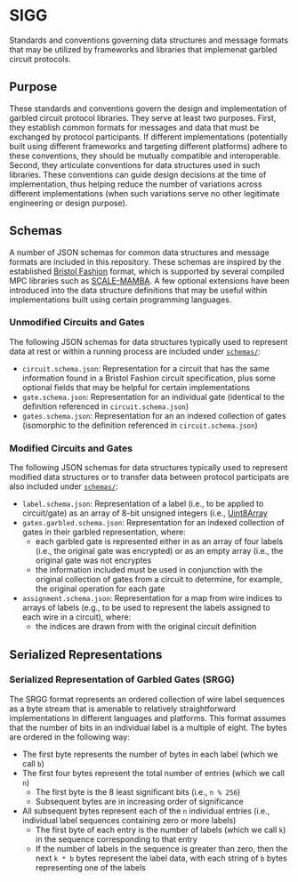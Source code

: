 # SIGG
Standards and conventions governing data structures and message formats that may be utilized by frameworks and libraries that implemenat garbled circuit protocols.

## Purpose
These standards and conventions govern the design and implementation of garbled circuit protocol libraries. They serve at least two purposes. First, they establish common formats for messages and data that must be exchanged by protocol participants. If different implementations (potentially built using different frameworks and targeting different platforms) adhere to these conventions, they should be mutually compatible and interoperable. Second, they articulate conventions for data structures used in such libraries. These conventions can guide design decisions at the time of implementation, thus helping reduce the number of variations across different implementations (when such variations serve no other legitimate engineering or design purpose).

## Schemas
A number of JSON schemas for common data structures and message formats are included in this repository. These schemas are inspired by the established [Bristol Fashion](https://homes.esat.kuleuven.be/~nsmart/MPC/) format, which is supported by several compiled MPC libraries such as [SCALE-MAMBA](https://homes.esat.kuleuven.be/~nsmart/SCALE/). A few optional extensions have been introduced into the data structure definitions that may be useful within implementations built using certain programming languages.

### Unmodified Circuits and Gates
The following JSON schemas for data structures typically used to represent data at rest or within a running process are included under [`schemas/`](schemas/):
* `circuit.schema.json`: Representation for a circuit that has the same information found in a Bristol Fashion circuit specification, plus some optional fields that may be helpful for certain implementations
* `gate.schema.json`: Representation for an individual gate (identical to the definition referenced in `circuit.schema.json`)
* `gates.schema.json`: Representation for an an indexed collection of gates (isomorphic to the definition referenced in `circuit.schema.json`)

### Modified Circuits and Gates
The following JSON schemas for data structures typically used to represent modified data structures or to transfer data between protocol participats are also included under [`schemas/`](schemas/):
* `label.schema.json`: Representation of a label (i.e., to be applied to circuit/gate) as an array of 8-bit unsigned integers (i.e., [Uint8Array](https://developer.mozilla.org/en-US/docs/Web/JavaScript/Reference/Global_Objects/Uint8Array)
* `gates.garbled.schema.json`: Representation for an indexed collection of gates in their garbled representation, where:
  * each garbled gate is represented either in as an array of four labels (i.e., the original gate was encrypted)
  or as an empty array (i.e., the original gate was not encryptes
  * the information included must be used in conjunction with the original collection of gates from a circuit to determine, for example, the original operation for each gate
* `assignment.schema.json`: Representation for a map from wire indices to arrays of labels (e.g., to be used to represent the labels assigned to each wire in a circuit), where:
  * the indices are drawn from with the original circuit definition

## Serialized Representations

### Serialized Representation of Garbled Gates (SRGG)

The SRGG format represents an ordered collection of wire label sequences as a byte stream that is amenable to relatively straightforward implementations in different languages and platforms. This format assumes that the number of bits in an individual label is a multiple of eight. The bytes are ordered in the following way:

* The first byte represents the number of bytes in each label (which we call `b`)
* The first four bytes represent the total number of entries (which we call `n`)
  * The first byte is the 8 least significant bits (i.e., `n % 256`)
  * Subsequent bytes are in increasing order of significance
* All subsequent bytes represent each of the `n` individual entries (i.e., individual label sequences containing zero or more labels)
  * The first byte of each entry is the number of labels (which we call `k`) in the sequence corresponding to that entry
  * If the number of labels in the sequence is greater than zero, then the next `k * b` bytes represent the label data, with each string of `b` bytes representing one of the labels
